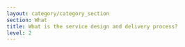 ```yaml
---
layout: category/category_section
section: What
title: What is the service design and delivery process?
level: 2
---
```


